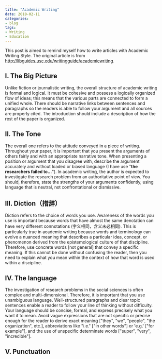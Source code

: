 ```yaml
---
title: "Academic Writing"
date: 2018-02-11
categories:
- blog
tags:
- Writing
- Education
---
```




This post is aimed to remind myself how to write articles with Academic Writing Style. The original article is from http://libguides.usc.edu/writingguide/academicwriting.

## I. The Big Picture

Unlike fiction or journalistic writing, the overall structure of academic writing is formal and logical. It must be cohesive and possess a logically organized flow of ideas; this means that the various parts are connected to form a unified whole. There should be narrative links between sentences and paragraphs so the readers is able to follow your argument and all sources are properly cited. The introduction should include a description of how the rest of the paper is organized.

## II. The Tone

The overall one refers to the attitude conveyed in a piece of writing. Throughout your paper, it is important that you present the arguments of others fairly and with an appropriate narrative tone. When presenting a position or argument that you disagree with, describe the argument accurately and without loaded or biased language (I have use "**the researchers failed to...**"). In academic writing, the author is expected to investigate the research problem from an authoritative point of view. You should, therefore, state the strengths of your arguments confidently, using language that is neutral, not confrontational or dismissive.



## III. Diction（措辞）

Diction refers to the choice of words you use. Awareness of the words you use is important because words that have almost the same denotation can have very different connotations (字义相同，含义未必相同). This is particularly true in academic writing because words and terminology can evolve a nuanced meaning that describes a particular idea, concept, or phenomenon derived from the epistemological culture of that discipline. Therefore, use concrete words [not general] that convey a specific meaning. If this cannot be done without confusing the reader, then you need to explain what you mean within the context of how that word is used within a discipline.



## IV. The language

The investigation of research problems in the social sciences is often complex and multi-dimensional. Therefore, it is important that you use unambiguous language. Well-structured paragraphs and clear topic sentences enable a reader to follow your line of thinking without difficulty. Your language should be concise, formal, and express precisely what you want it to mean. Avoid vague expressions that are not specific or precise enough for the reader to derive exact meaning ["they", "we", "people", "the organization", etc.], abbreviations like "i.e." ["in other words"] or 'e.g.' ["for example"], and the use of unspecific determinate words ["super", "very", "incredible"].



## V. Punctuation


